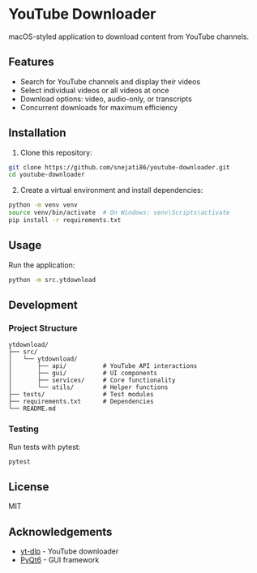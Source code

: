 # YouTube Downloader

macOS-styled application to download content from YouTube channels.

## Features

- Search for YouTube channels and display their videos
- Select individual videos or all videos at once
- Download options: video, audio-only, or transcripts
- Concurrent downloads for maximum efficiency

## Installation

1. Clone this repository:
```bash
git clone https://github.com/snejati86/youtube-downloader.git
cd youtube-downloader
```

2. Create a virtual environment and install dependencies:
```bash
python -m venv venv
source venv/bin/activate  # On Windows: venv\Scripts\activate
pip install -r requirements.txt
```

## Usage

Run the application:
```bash
python -m src.ytdownload
```

## Development

### Project Structure

```
ytdownload/
├── src/
│   └── ytdownload/
│       ├── api/          # YouTube API interactions
│       ├── gui/          # UI components
│       ├── services/     # Core functionality
│       └── utils/        # Helper functions
├── tests/                # Test modules
├── requirements.txt      # Dependencies
└── README.md
```

### Testing

Run tests with pytest:
```bash
pytest
```

## License

MIT

## Acknowledgements

- [yt-dlp](https://github.com/yt-dlp/yt-dlp) - YouTube downloader
- [PyQt6](https://www.riverbankcomputing.com/software/pyqt/) - GUI framework

